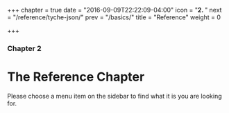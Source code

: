 +++
chapter = true
date = "2016-09-09T22:22:09-04:00"
icon = "<b>2. </b>"
next = "/reference/tyche-json/"
prev = "/basics/"
title = "Reference"
weight = 0

+++

### Chapter 2

# The Reference Chapter

Please choose a menu item on the sidebar to find what it is you are looking for.

